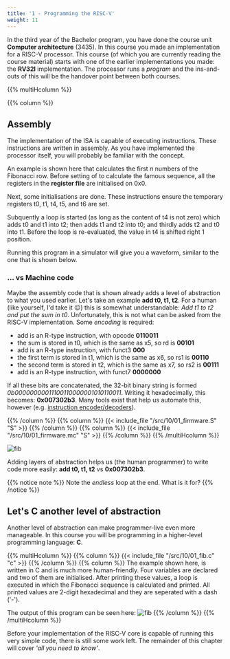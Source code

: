 ```yaml
---
title: '1 - Programming the RISC-V'
weight: 11
---
```


In the third year of the Bachelor program, you have done the course unit  **Computer architecture** (3435). In this course you made an implementation for a RISC-V processor. This course (of which you are currently reading the course material) starts with one of the earlier implementations you made: the **RV32I** implementation. The processor runs a *program* and the ins-and-outs of this will be the handover point between both courses.


{{% multiHcolumn %}}

{{% column %}}

## Assembly

The implementation of the ISA is capable of executing instructions. These instructions are written in assembly. As you have implemented the processor itself, you will probably be familiar with the concept. 

An example is shown here that calculates the first *n* numbers of the Fibonacci row. Before setting of to calculate the famous sequence, all the registers in the **register file** are initialised on 0x0.

Next, some initialisations are done. These instructions ensure the temporary registers t0, t1, t4, t5, and t6 are set. 

Subquently a loop is started (as long as the content of t4 is not zero) which adds t0 and t1 into t2; then adds t1 and t2 into t0; and thirdly adds t2 and t0 into t1.
Before the loop is re-evaluated, the value in t4 is shifted right 1 position.

Running this program in a simulator will give you a waveform, similar to the one that is shown below.

### ... vs Machine code

Maybe the assembly code that is shown already adds a level of abstraction to what you used earlier. Let's take an example **add t0, t1, t2**. For a human (like yourself, I'd take it :wink:) this is somewhat understandable: *Add t1 to t2 and put the sum in t0*. Unfortunately, this is not what can be asked from the RISC-V implementation. Some *encoding* is required:

* add is an R-type instruction, with opcode **0110011**
* the sum is stored in t0, which is the same as x5, so rd is **00101**
* add is an R-type instruction, with funct3 **000**
* the first term is stored in t1, which is the same as x6, so rs1 is **00110**
* the second term is stored in t2, which is the same as x7, so rs2 is **00111**
* add is an R-type instruction, with funct7 **0000000**

If all these bits are concatenated, the 32-bit binary string is formed *0b00000000011100110000001010110011*. Writing it hexadecimally, this becomes: **0x007302b3**. Many tools exist that help us automate this, however (e.g. [instruction encoder/decoders](https://luplab.gitlab.io/rvcodecjs/#q=007302b3&abi=true&isa=AUTO)).



{{% /column %}}
{{% column %}}
{{< include_file "/src/10/01_firmware.S" "S" >}}
{{% /column %}}
{{% column %}}
{{< include_file "/src/10/01_firmware.mc" "S" >}}
{{% /column %}}
{{% /multiHcolumn %}}

![fib](/img/10/sim_fib.png)

Adding layers of abstraction helps us (the human programmer) to write code more easily: **add t0, t1, t2** vs **0x007302b3**.

{{% notice note %}}
Note the *endless* loop at the end. What is it for?
{{% /notice %}}

## Let's **C** another level of abstraction

Another level of abstraction can make programmer-live even more manageable. In this course you will be programming in a higher-level programming language: **C**.

{{% multiHcolumn %}}
{{% column %}}
{{< include_file "/src/10/01_fib.c" "c" >}}
{{% /column %}}
{{% column %}}
The example shown here, is written in C and is much more human-friendly. Four variables are declared and two of them are initialised. After printing these values, a loop is executed in which the Fibonacci sequence is calculated and printed. All printed values are 2-digit hexadecimal and they are seperated with a dash ('-').

The output of this program can be seen here:
![fib](/img/10/sim_c.png)
{{% /column %}}
{{% /multiHcolumn %}}

Before your implementation of the RISC-V core is capable of running this very simple code, there is still some work left. The remainder of this chapter will cover *'all you need to know'*. 